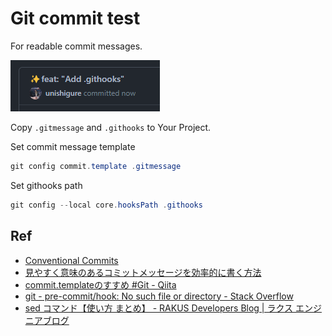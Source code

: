 # Git commit test

For readable commit messages.

![sample](images/sample.png)


Copy `.gitmessage` and `.githooks` to Your Project.

Set commit message template

```ps1
git config commit.template .gitmessage
```

Set githooks path

```ps1
git config --local core.hooksPath .githooks
```

## Ref

- [Conventional Commits](https://www.conventionalcommits.org/ja/v1.0.0/)
- [見やすく意味のあるコミットメッセージを効率的に書く方法](https://zenn.dev/y16ra/articles/23c06e672091af)
- [commit.templateのすすめ #Git - Qiita](https://qiita.com/hhujk5/items/09d2d8aa299528f03ed2)
- [git - pre-commit/hook: No such file or directory - Stack Overflow](https://stackoverflow.com/a/63386102)
- [sed コマンド【使い方 まとめ】 - RAKUS Developers Blog | ラクス エンジニアブログ](https://tech-blog.rakus.co.jp/entry/20211022/sed)
